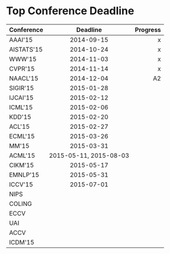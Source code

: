 Top Conference Deadline
=====
| Conference        | Deadline           | Progress  |
| ------------- |:-------------:| -----:|
|AAAI'15 | 2014-09-15 | x |
|AISTATS'15 | 2014-10-24 | x |
|WWW'15 | 2014-11-03 | x |
|CVPR'15 | 2014-11-14 | x |
|NAACL'15 | 2014-12-04 | A2|
|SIGIR'15 | 2015-01-28||
|IJCAI'15 | 2015-02-12||
|ICML'15 | 2015-02-06||
|KDD'15 | 2015-02-20||
|ACL'15 | 2015-02-27||
|ECML'15 | 2015-03-26||
|MM'15 | 2015-03-31||
|ACML'15 | 2015-05-11, 2015-08-03||
|CIKM'15 | 2015-05-17||
|EMNLP'15 | 2015-05-31 ||
|ICCV'15 | 2015-07-01 ||
|NIPS|||
|COLING|||
|ECCV|||
|UAI|||
|ACCV|||
|ICDM'15|||


